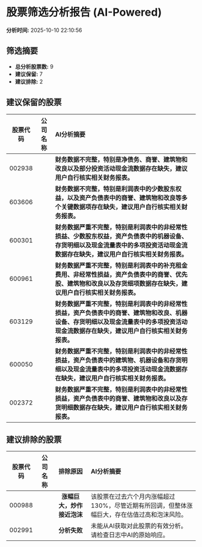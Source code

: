 # 股票筛选分析报告 (AI-Powered)

**分析时间:** 2025-10-10 22:10:56

## 筛选摘要

- **总分析股票数:** 9
- **建议保留:** 7
- **建议排除:** 2

## 建议保留的股票

| 股票代码 | 公司名称 | AI分析摘要 |
|:---:|:---:|:---|
| 002938 |  | **财务数据不完整，特别是净债务、商誉、建筑物和改良以及部分投资活动现金流数据存在缺失，建议用户自行核实相关财务报表。** |
| 603606 |  | **财务数据不完整，特别是利润表中的少数股东权益，以及资产负债表中的商誉、建筑物和改良等多个关键数据项存在缺失，建议用户自行核实相关财务报表。** |
| 600301 |  | **财务数据严重不完整，特别是利润表中的非经常性损益、少数股东权益，资产负债表中的机器设备、存货明细以及现金流量表中的多项投资活动现金流数据存在缺失，建议用户自行核实相关财务报表。** |
| 600961 |  | **财务数据严重不完整，特别是利润表中的补充租金费用、非经常性损益，资产负债表中的商誉、优先股、建筑物和改良以及存货细项数据存在缺失，建议用户自行核实相关财务报表。** |
| 603129 |  | **财务数据严重不完整，特别是利润表中的非经常性损益，资产负债表中的商誉、建筑物和改良、机器设备、存货明细以及现金流量表中的多项投资活动现金流数据存在缺失，建议用户自行核实相关财务报表。** |
| 600050 |  | **财务数据严重不完整，特别是利润表中的非经常性损益，资产负债表中的建筑物、机器设备和存货明细以及现金流量表中的多项投资活动现金流数据存在缺失，建议用户自行核实相关财务报表。** |
| 002372 |  | **财务数据严重不完整，特别是利润表中的非经常性损益，资产负债表中的商誉、建筑物和改良以及存货明细数据存在缺失，建议用户自行核实相关财务报表。** |

## 建议排除的股票

| 股票代码 | 公司名称 | 排除原因 | AI分析摘要 |
|:---:|:---:|:---:|:---|
| 000988 |  | **涨幅巨大，炒作接近泡沫** | 该股票在过去六个月内涨幅超过130%，尽管近期有所回调，但整体涨幅巨大，存在估值过高和泡沫风险。 |
| 002991 |  | **分析失败** | 未能从AI获取对此股票的有效分析。请检查日志中AI的原始响应。 |
